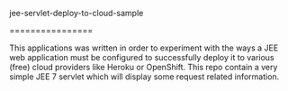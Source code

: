jee-servlet-deploy-to-cloud-sample

================

This applications was written in order to experiment with the ways a JEE web application must be configured to successfully deploy it to various (free) cloud providers like Heroku or OpenShift.
This repo contain a very simple JEE 7 servlet which will display some request related information.
